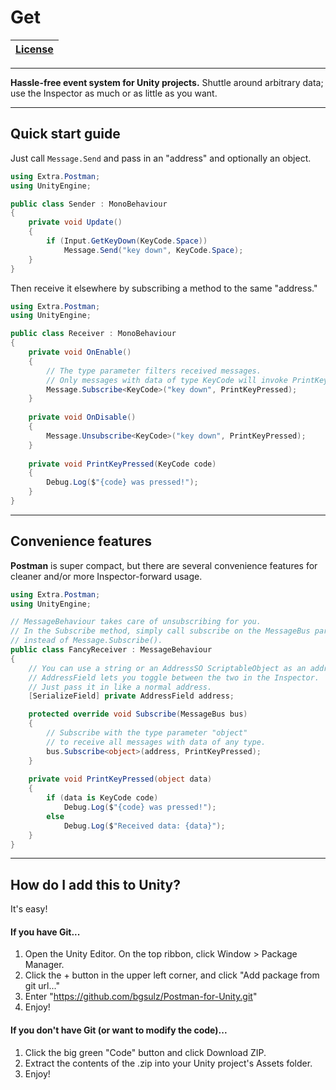 # Get

| [License](License.md) |
| - |

___

**Hassle-free event system for Unity projects.**
Shuttle around arbitrary data; use the Inspector as much or as little as you want.

---

## Quick start guide
Just call `Message.Send` and pass in an "address" and optionally an object.

```c#
using Extra.Postman;
using UnityEngine;

public class Sender : MonoBehaviour
{
	private void Update()
	{
		if (Input.GetKeyDown(KeyCode.Space))
			Message.Send("key down", KeyCode.Space);
	}
}
```

Then receive it elsewhere by subscribing a method to the same "address."

```c#
using Extra.Postman;
using UnityEngine;

public class Receiver : MonoBehaviour
{
	private void OnEnable()
	{
		// The type parameter filters received messages.
		// Only messages with data of type KeyCode will invoke PrintKeyPressed.
		Message.Subscribe<KeyCode>("key down", PrintKeyPressed);
	}
	
	private void OnDisable()
	{
		Message.Unsubscribe<KeyCode>("key down", PrintKeyPressed);
	}
	
	private void PrintKeyPressed(KeyCode code)
	{
		Debug.Log($"{code} was pressed!");
	}
}
```

---

## Convenience features

**Postman** is super compact, but there are several convenience features for cleaner and/or more Inspector-forward usage.

```cs
using Extra.Postman;
using UnityEngine;

// MessageBehaviour takes care of unsubscribing for you.
// In the Subscribe method, simply call subscribe on the MessageBus parameter 
// instead of Message.Subscribe().
public class FancyReceiver : MessageBehaviour
{
	// You can use a string or an AddressSO ScriptableObject as an address.
	// AddressField lets you toggle between the two in the Inspector.
	// Just pass it in like a normal address.
	[SerializeField] private AddressField address;

	protected override void Subscribe(MessageBus bus)
	{		
		// Subscribe with the type parameter "object"
		// to receive all messages with data of any type.
		bus.Subscribe<object>(address, PrintKeyPressed);
	}
	
	private void PrintKeyPressed(object data)
	{
		if (data is KeyCode code)
			Debug.Log($"{code} was pressed!");
		else
			Debug.Log($"Received data: {data}");
	}
}
```

---

## How do I add this to Unity?
It's easy!

#### If you have Git...
1. Open the Unity Editor. On the top ribbon, click Window > Package Manager.
2. Click the + button in the upper left corner, and click "Add package from git url..."
3. Enter "https://github.com/bgsulz/Postman-for-Unity.git"
4. Enjoy!

#### If you don't have Git (or want to modify the code)...
1. Click the big green "Code" button and click Download ZIP.
2. Extract the contents of the .zip into your Unity project's Assets folder.
3. Enjoy!
